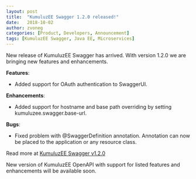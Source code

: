 ```yaml
---
layout: post
title:  "KumuluzEE Swagger 1.2.0 released!"
date:   2018-10-02
author: zvoneg
categories: [Product, Developers, Announcement]
tags: [KumuluzEE Swagger, Java EE, Microservices]
---
```


New release of KumuluzEE Swagger has arrived. With version 1.2.0 we are bringing new features and enhancements.

**Features**:

- Added support for OAuth authentication to SwaggerUI.

**Enhancements**:

- Added support for hostname and base path overriding by setting kumuluzee.swagger.base-url.

<!--more-->

**Bugs**:

- Fixed problem with @SwaggerDefinition annotation. Annotation can now be placed to the application or any resource class.

Read more at [KumuluzEE Swagger v1.2.0](https://github.com/kumuluz/kumuluzee-swagger/releases/tag/v1.2.0)

New version of KumuluzEE OpenAPI with support for listed features and enhancements will be available soon.